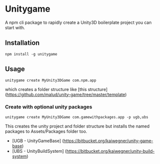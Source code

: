 # Unitygame
A npm cli package to rapidly create a Unity3D boilerplate project you can start with.

## Installation
    npm install -g unitygame

## Usage
    unitygame create MyUnity3DGame com.npm.app

which creates a folder structure like [this structure] (https://github.com/malud/unity-game/tree/master/template)

### Create with optional unity packages
    unitygame create MyUnity3DGame com.gamewithpackages.app -p ugb,ubs

This creates the unity project and folder structure but installs the named packages to Assets/Packages folder too.

* [UGB - UnityGameBase] (https://bitbucket.org/kaiwegner/unity-game-base)
* [UBS - UnityBuildSystem] (https://bitbucket.org/kaiwegner/unity-build-system)
